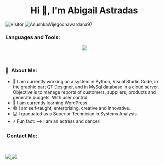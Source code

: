 
<h1 align="center">Hi 👋, I'm Abigail Astradas</h1>

 ![Visitor](https://visitor-badge.laobi.icu/badge?page_id=AnushkaWijegoonawardana97.repoName) <img src="https://komarev.com/ghpvc/?username=AnushkaWijegoonawardana97" alt="AnushkaWijegoonawardana97" />
<br>
<h3 align="left">Languages and Tools:</h3>
<p align="center">
  <a href="https://skillicons.dev">
    <img src="https://skillicons.dev/icons?i=py,mysql,qt,androidstudio,java,css,html,bootstrap,git,vscode" />
  </a>
</p>
<br>




### 💫 &nbsp;About Me:

- 🔭 I am currently working on a system in Python, Visual Studio Code, in the graphic part QT Designer, and in MySql database in a cloud server. Objective is to manage reports of customers, suppliers, products and generate budgets. With user control
- 🌱 I am currently learning WordPress
- 😄 I am self-taught, enterprising, creative and innovative.
- 💻 I graduated as a Superior Technician in Systems Analysis.
- ⚡ Fun fact: --> I am an actress and dancer!

###  &nbsp;Contact Me:
<br>
<p align="left">
  <a href="mailto:astrabigail@gmail.com">
    <img src="https://skillicons.dev/icons?i=gmail" />
  </a>
 <a href="https://www.linkedin.com/in/abigailastradas/">
    <img src="https://skillicons.dev/icons?i=linkedin"/>
 </a>
</p>
<br>
